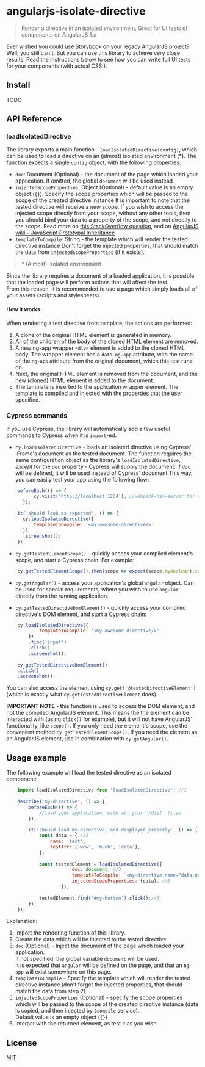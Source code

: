 # angularjs-isolate-directive

> Render a directive in an isolated environment. Great for UI tests of components on AngularJS 1.x

Ever wished you could use Storybook on your legacy AngularJS project?  
Well, you still can't. But you can use this library to achieve very close results.
Read the instructions below to see how you can write full UI tests for your components (with actual CSS!). 

## Install

TODO

## API Reference
### loadIsolatedDirective
The library exports a main function - `loadIsolatedDirective(config)`, 
which can be used to load a directive on an (almost) isolated environment (*).
The function expects a single `config` object, with the following properties:
* `doc`: Document (Optional) - the document of the page which loaded your application. 
If omitted, the global `document` will be used instead
* `injectedScopeProperties`: Object (Optional) - default value is an empty object (`{}`). 
Specify the scope properties which will be passed to the scope of the created directive instance 
It is important to note that the tested directive will receive a *new* scope. 
If you wish to access the injected scope directly from your scope, without any other tools, 
then you should bind your data to a property of the scope, and not directly to the scope.
Read more on [this StackOverflow question](https://github.com/angular/angular.js/wiki/Understanding-Scopes#javascript-prototypal-inheritance),
and on [AngularJS wiki - JavaScript Prototypal Inheritance](https://stackoverflow.com/questions/30787147/angularjs-ng-if-and-scopes)
* `templateToCompile`: String - the template which will render the tested directive instance 
Don't forget the injected properties, that should match the data from `injectedScopeProperties` (if it exists).

> \* (Almost) isolated environment 

Since the library requires a document of a loaded application, 
it is possible that the loaded page will perform actions that will affect the test.  
From this reason, it is recommended to use a page which simply loads all of your assets (scripts and stylesheets).


#### How it works
When rendering a test directive from template, the actions are performed:
1. A clone of the original HTML element is generated in memory.
2. All of the children of the body of the cloned HTML element are removed.
3. A new ng-app wrapper `<div>` element is added to the cloned HTML body. 
The wrapper element has a `data-ng-app` attribute, with the name of the `ng-app` attribute from the original document, which this test runs on.
4. Next, the original HTML element is removed from the document, and the new (cloned) HTML element is added to the document.
5. The template is inserted to the application wrapper element. The template is compiled and injected with the properties that the user specified.

### Cypress commands
If you use Cypress, the library will automatically add a few useful commands to Cypress when it is `import`-ed.


* `cy.loadIsolatedDirective` - loads an isolated directive using Cypress' IFrame's document as the tested document.
The function requires the same configuration object as the library's `loadIsolatedDirective`, *except* for the `doc` property - 
Cypress will supply the document. 
If `doc` will be defined, it will be used instead of Cypress' document
This way, you can easily test your app using the following flow:
```javascript
    beforeEach(() => {
          cy.visit('http://localhost:1234'); //webpack-dev-server for example, which serves your entire app
      });
    
    it('should look as expected', () => {
      cy.loadIsolatedDirective({
          templateToCompile: '<my-awesome-directive/>'
      })
      .screenshot();
    });
```


* `cy.getTestedElementScope()` - quickly access your compiled element's scope, and start a Cypress chain:
For example:
```javascript
    cy.getTestedElementScope().then(scope => expect(scope.myBoolean).to.be.false);
```


* `cy.getAngular()` - access your application's global `angular` object. 
Can be used for special requirements, where you wish to use `angular` directly from the running application.


* `cy.getTestedDirectiveDomElement()` - quickly access your compiled directive's DOM element, and start a Cypress chain: 
```javascript
    cy.loadIsolatedDirective({
            templateToCompile: '<my-awesome-directive/>'
        })
        .find('input')
        .click()
        .screenshot();
    
    cy.getTestedDirectiveDomElement()
    .click()
    .screenshot();
```

You can also access the element using `cy.get('@testedDirectiveElement')` (which is exactly what `cy.getTestedDirectiveElement` does).

**IMPORTANT NOTE** - this function is used to access the DOM element, and not the compiled AngularJS element. 
This means the the element can be interacted with (using `click()` for example), 
but it will not have AngularJS' functionality, like `scope()`.
If you only need the element's scope, use the convenient method `cy.getTestedElementScope()`.
If you need the element as an AngularJS element, use in combination with `cy.getAngular()`.


## Usage example

The following example will load the tested directive as an isolated component:
```javascript
    import loadIsolatedDirective from 'loadIsolatedDirective'; //1
    
    describe('my-directive', () => {
        beforeEach(() => {
            //load your application, with all your `/dist` files
        });
        
        it('should load my-directive, and displayed properly', () => {
            const data = { //2
                name: 'test',
                testArr: ['wow', 'much', 'data'],
            };
            
            const testedElement = loadIsolatedDirective({ 
                        doc: document, //3
                        templateToCompile: `<my-directive name="data.name" some-array="data.testArr"/>`, //4
                        injectedScopeProperties: {data}, //5
                    });
            
            testedElement.find('#my-button').click();//6
        });
    });
```

Explanation:
1. Import the rendering function of this library.
2. Create the data which will be injected to the tested directive.
3. `doc` (Optional) - Inject the document of the page which loaded your application.  
If not specified, the global variable `document` will be used.  
It is expected that `angular` will be defined on the page, and that an `ng-app` will exist somewhere on this page.
4. `templateToCompile` - Specify the template which will render the tested directive instance (don't forget the injected properties, that should match the data from step 2).
5. `injectedScopeProperties` (Optional) - specify the scope properties which will be passed to the scope of the created directive instance (data is copied, and then injected by `$compile` service).  
Default value is an empty object (`{}`)
6. Interact with the returned element, as test it as you wish.


## License

[MIT](http://vjpr.mit-license.org)